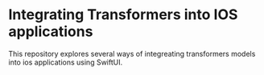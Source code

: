 # Integrating Transformers into IOS applications

This repository explores several ways of integreating transformers models into ios applications using SwiftUI.


